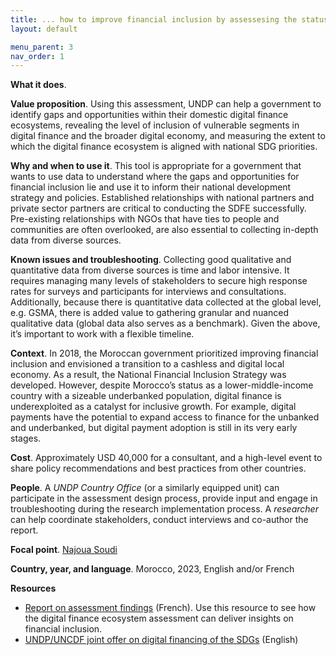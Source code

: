 ```yaml
---
title: ... how to improve financial inclusion by assessesing the status of financial and digital literacy in a country 
layout: default

menu_parent: 3
nav_order: 1
---
```


**What it does**. 

**Value proposition**. Using this assessment, UNDP can help a government to identify gaps and opportunities within their domestic digital finance ecosystems, revealing the level of inclusion of vulnerable segments in digital finance and the broader digital economy, and measuring the extent to which the digital finance ecosystem is aligned with national SDG priorities. 

**Why and when to use it**. This tool is appropriate for a government that wants to use data to understand where the gaps and opportunities for financial inclusion lie and use it to inform their national development strategy and policies. Established relationships with national partners and private sector partners are critical to conducting the SDFE successfully. Pre-existing relationships with NGOs that have ties to people and communities are often overlooked, are also essential to collecting in-depth data from diverse sources. 

**Known issues and troubleshooting**. Collecting good qualitative and quantitative data from diverse sources is time and labor intensive. It requires managing many levels of stakeholders to secure high response rates for surveys and participants for interviews and consultations. Additionally, because there is quantitative data collected at the global level, e.g. GSMA, there is added value to gathering granular and nuanced qualitative data (global data also serves as a benchmark). Given the above, it’s important to work with a flexible timeline. 

**Context**. In 2018, the Moroccan government prioritized improving financial inclusion and envisioned a transition to a cashless and digital local economy. As a result, the National Financial Inclusion Strategy was developed. However, despite Morocco’s status as a lower-middle-income country with a sizeable underbanked population, digital finance is underexploited as a catalyst for inclusive growth. For example, digital payments have the potential to expand access to finance for the unbanked and underbanked, but digital payment adoption is still in its very early stages.    

**Cost**. Approximately USD 40,000 for a consultant, and a high-level event to share policy recommendations and best practices from other countries. 

**People**. A *UNDP Country Office* (or a similarly equipped unit) can participate in the assessment design process, provide input and engage in troubleshooting during the research implementation process. A *researcher* can help coordinate stakeholders, conduct interviews and co-author the report. 

**Focal point**. [Najoua Soudi](/Financial-inclusion-toolkit/contributors/Najoua-Soudi.html) 

**Country, year, and language**. Morocco, 2023, English and/or French  

**Resources**  

* [Report on assessment findings](https://www.undp.org/fr/morocco/publications/rapport-devaluation-de-lecosysteme-de-la-finance-digitale-au-maroc-sdfe) (French). Use this resource to see how the digital finance ecosystem assessment can deliver insights on financial inclusion. 
* [UNDP/UNCDF joint offer on digital financing of the SDGs](https://www.uncdf.org/joint-undp-uncdf-df-of-the-sdgs) (English)

